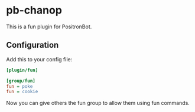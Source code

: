 # pb-chanop

This is a fun plugin for PositronBot.

## Configuration

Add this to your config file:

```ini
[plugin/fun]

[group/fun]
fun = poke
fun = cookie
```

Now you can give others the fun group to allow them using fun commands.